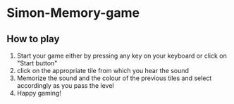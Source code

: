 # Simon-Memory-game
How to play
---------------------
1) Start your game either by pressing any key on your keyboard or click on "Start button"
2) click  on the appropriate tile from which you hear the sound
3) Memorize the sound and the colour of the previous tiles and select accordingly as you pass the level
4) Happy gaming!
